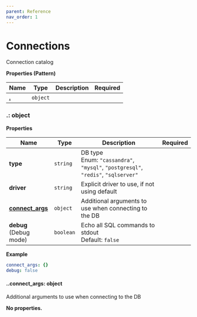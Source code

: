 ```yaml
---
parent: Reference
nav_order: 1
---
```


# Connections

Connection catalog


**Properties (Pattern)**

|Name|Type|Description|Required|
|----|----|-----------|--------|
|[**\.**](#)|`object`|||

<a name=""></a>
### \.: object

**Properties**

|Name|Type|Description|Required|
|----|----|-----------|--------|
|**type**|`string`|DB type<br/>Enum: `"cassandra"`, `"mysql"`, `"postgresql"`, `"redis"`, `"sqlserver"`<br/>||
|**driver**|`string`|Explicit driver to use, if not using default<br/>||
|[**connect\_args**](#connect_args)|`object`|Additional arguments to use when connecting to the DB<br/>||
|**debug**<br/>(Debug mode)|`boolean`|Echo all SQL commands to stdout<br/>Default: `false`<br/>||

**Example**

```yaml
connect_args: {}
debug: false

```

<a name="connect_args"></a>
#### \.\.connect\_args: object

Additional arguments to use when connecting to the DB


**No properties.**


